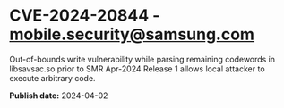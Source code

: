 # CVE-2024-20844 - mobile.security@samsung.com

Out-of-bounds write vulnerability while parsing remaining codewords in libsavsac.so prior to SMR Apr-2024 Release 1 allows local attacker to execute arbitrary code.

**Publish date:** 2024-04-02
